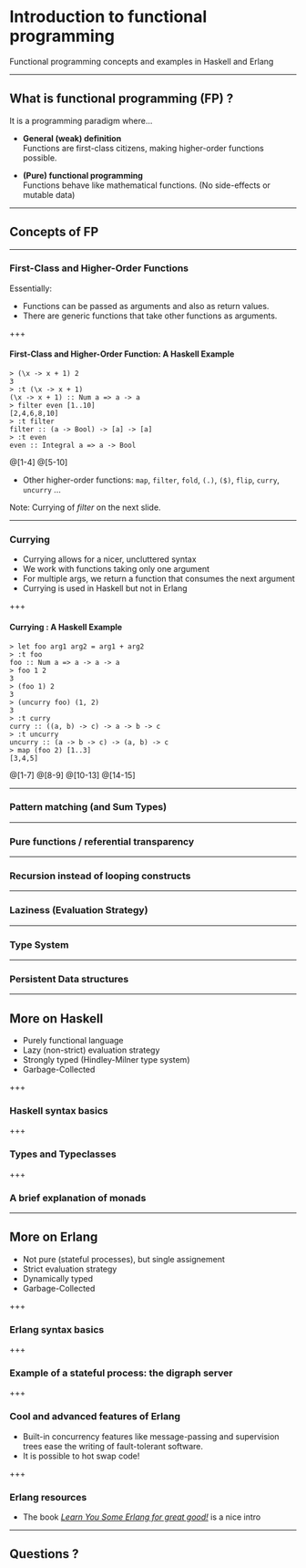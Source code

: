 # Introduction to functional programming

Functional programming concepts and examples in Haskell and Erlang

---
## What is functional programming (FP) ?

It is a programming paradigm where...

- **General (weak) definition**  
  Functions are first-class citizens, making higher-order functions possible.

- **(Pure) functional programming**  
  Functions behave like mathematical functions. (No side-effects or
  mutable data)

---
## Concepts of FP

---
### First-Class and Higher-Order Functions

Essentially:

- Functions can be passed as arguments and also as return values.
- There are generic functions that take other functions as arguments.

+++

#### First-Class and Higher-Order Function: A Haskell Example

```
> (\x -> x + 1) 2
3
> :t (\x -> x + 1)
(\x -> x + 1) :: Num a => a -> a
> filter even [1..10]
[2,4,6,8,10]
> :t filter
filter :: (a -> Bool) -> [a] -> [a]
> :t even
even :: Integral a => a -> Bool
```
@[1-4]
@[5-10]

- Other higher-order functions: `map`, `filter`, `fold`, `(.)`, `($)`,
`flip`, `curry`, `uncurry` ...

Note:
Currying of *filter* on the next slide.

---
### Currying

- Currying allows for a nicer, uncluttered syntax
- We work with functions taking only one argument
- For multiple args, we return a function that consumes the next argument
- Currying is used in Haskell but not in Erlang

+++
#### Currying : A Haskell Example

```
> let foo arg1 arg2 = arg1 + arg2
> :t foo
foo :: Num a => a -> a -> a
> foo 1 2
3
> (foo 1) 2
3
> (uncurry foo) (1, 2)
3
> :t curry
curry :: ((a, b) -> c) -> a -> b -> c
> :t uncurry
uncurry :: (a -> b -> c) -> (a, b) -> c
> map (foo 2) [1..3]
[3,4,5]
```
@[1-7]
@[8-9]
@[10-13]
@[14-15]

---
### Pattern matching (and Sum Types)



---
### Pure functions / referential transparency

---
### Recursion instead of looping constructs

---
### Laziness (Evaluation Strategy)

---
### Type System

---
### Persistent Data structures

---
## More on Haskell

- Purely functional language
- Lazy (non-strict) evaluation strategy
- Strongly typed (Hindley-Milner type system)
- Garbage-Collected

+++
### Haskell syntax basics

+++
### Types and Typeclasses

+++
### A brief explanation of monads

---
## More on Erlang

- Not pure (stateful processes), but single assignement
- Strict evaluation strategy
- Dynamically typed
- Garbage-Collected

+++
### Erlang syntax basics

+++
### Example of a stateful process: the digraph server

+++
### Cool and advanced features of Erlang

- Built-in concurrency features like message-passing and supervision
  trees ease the writing of fault-tolerant software.
- It is possible to hot swap code!

+++
### Erlang resources

- The book [_Learn You Some Erlang for great good!_](http://learnyousomeerlang.com/)
  is a nice intro

---
## Questions ?
